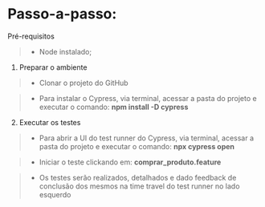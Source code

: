 # Passo-a-passo:

Pré-requisitos
> - Node instalado;

1. Preparar o ambiente
> - Clonar o projeto do GitHub

> - Para instalar o Cypress, via terminal, acessar a pasta do projeto e executar o comando: **npm install -D cypress**

2. Executar os testes

> - Para abrir a UI do test runner do Cypress, via terminal, acessar a pasta do projeto e executar o comando: **npx cypress open**

> - Iniciar o teste clickando em: **comprar_produto.feature**

> - Os testes serão realizados, detalhados e dado feedback de conclusão dos mesmos na time travel do test runner no lado esquerdo
